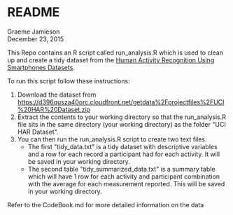 # README
Graeme Jamieson  
December 23, 2015  

This Repo contains an R script called run_analysis.R which is used to clean up and create a tidy dataset from the [Human Activity Recognition Using Smartphones Datasets](http://archive.ics.uci.edu/ml/datasets/Human+Activity+Recognition+Using+Smartphones).  

To run this script follow these instructions:  

1. Download the dataset from https://d396qusza40orc.cloudfront.net/getdata%2Fprojectfiles%2FUCI%20HAR%20Dataset.zip  
2. Extract the contents to your working directory so that the run_analysis.R file sits in the same directory (your working directory) as the folder "UCI HAR Dataset".  
3. You can then run the run_analysis.R script to create two text files.  
    + The first "tidy_data.txt" is a tidy dataset with descriptive variables and a row for each record a participant had for each activity. It will be saved in your working directory. 
    + The second table "tidy_summarized_data.txt" is a summary table which will have 1 row for each activity and participant combination with the average for each measurement reported. This will be saved in your working directory.   

Refer to the CodeBook.md for more detailed information on the data
